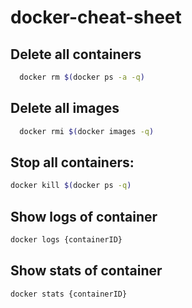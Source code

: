 # docker-cheat-sheet

## Delete all containers

```bash
  docker rm $(docker ps -a -q)
```

## Delete all images

```bash
  docker rmi $(docker images -q)
```

## Stop all containers:

```bash
docker kill $(docker ps -q)
```

## Show logs of container 

```bash
docker logs {containerID}
```

## Show stats of container 

```bash
docker stats {containerID}
```
